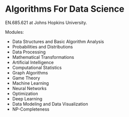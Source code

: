 # Algorithms For Data Science
EN.685.621 at Johns Hopkins University.

Modules:
* Data Structures and Basic Algorithm Analysis
* Probabilities and Distributions
* Data Processing
* Mathematical Transformations
* Artificial Intelligence
* Computational Statistics
* Graph Algorithms
* Game Theory
* Machine Learning
* Neural Networks
* Optimization
* Deep Learning
* Data Modeling and Data Visualization
* NP-Completeness
